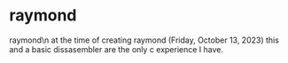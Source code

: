 # raymond
raymond\n
at the time of creating raymond (Friday, October 13, 2023) this and a basic dissasembler are the only c experience I have.
